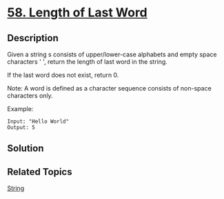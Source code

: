 # [58. Length of Last Word](https://leetcode.com/problems/length-of-last-word)

## Description

Given a string s consists of upper/lower-case alphabets and empty space characters ' ', return the length of last word in the string.

If the last word does not exist, return 0.

Note: A word is defined as a character sequence consists of non-space characters only.

Example:

```
Input: "Hello World"
Output: 5
```



## Solution



## Related Topics

[String](https://leetcode.com/tag/string/) 